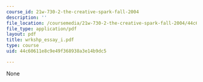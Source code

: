 ```yaml
---
course_id: 21w-730-2-the-creative-spark-fall-2004
description: ''
file_location: /coursemedia/21w-730-2-the-creative-spark-fall-2004/44c60611e8c9e49f368938a3e14b9dc5_wrkshp_essay_i.pdf
file_type: application/pdf
layout: pdf
title: wrkshp_essay_i.pdf
type: course
uid: 44c60611e8c9e49f368938a3e14b9dc5

---
```

None